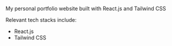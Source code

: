 My personal portfolio website built with React.js and Tailwind CSS

Relevant tech stacks include:

- React.js
- Tailwind CSS
